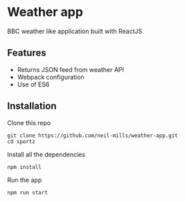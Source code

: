 Weather app
==============================

BBC weather like application built with ReactJS

## Features

- Returns JSON feed from weather API
- Webpack configuration
- Use of ES6

## Installation

Clone this repo
```
git clone https://github.com/neil-mills/weather-app.git
cd sportz
```

Install all the dependencies
```
npm install
```

Run the app
```
npm run start
```